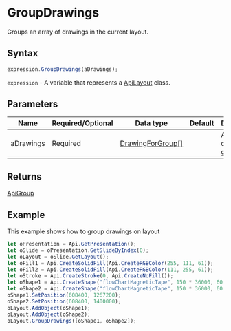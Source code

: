 # GroupDrawings

Groups an array of drawings in the current layout.

## Syntax

```javascript
expression.GroupDrawings(aDrawings);
```

`expression` - A variable that represents a [ApiLayout](../ApiLayout.md) class.

## Parameters

| **Name** | **Required/Optional** | **Data type** | **Default** | **Description** |
| ------------- | ------------- | ------------- | ------------- | ------------- |
| aDrawings | Required | [DrawingForGroup[]](../../Enumeration/DrawingForGroup.md) |  | An array of drawings to group. |

## Returns

[ApiGroup](../../ApiGroup/ApiGroup.md)

## Example

This example shows how to group drawings on layout

```javascript editor-pptx
let oPresentation = Api.GetPresentation();
let oSlide = oPresentation.GetSlideByIndex(0);
let oLayout = oSlide.GetLayout();
let oFill1 = Api.CreateSolidFill(Api.CreateRGBColor(255, 111, 61));
let oFill2 = Api.CreateSolidFill(Api.CreateRGBColor(111, 255, 61));
let oStroke = Api.CreateStroke(0, Api.CreateNoFill());
let oShape1 = Api.CreateShape("flowChartMagneticTape", 150 * 36000, 60 * 36000, oFill1, oStroke);
let oShape2 = Api.CreateShape("flowChartMagneticTape", 150 * 36000, 60 * 36000, oFill2, oStroke);
oShape1.SetPosition(608400, 1267200);
oShape2.SetPosition(608400, 1400000);
oLayout.AddObject(oShape1);
oLayout.AddObject(oShape2);
oLayout.GroupDrawings([oShape1, oShape2]);
```

